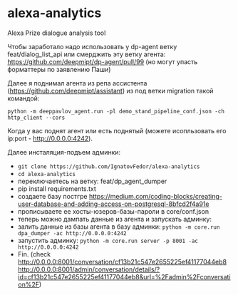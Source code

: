 # alexa-analytics
Alexa Prize dialogue analysis tool


Чтобы заработало надо использовать у dp-agent ветку feat/dialog_list_api или смерджить эту ветку агента:
https://github.com/deepmipt/dp-agent/pull/99 (но могут упасть форматтеры по заявлению Паши)

Далее я поднимал агента из репа ассистента (https://github.com/deepmipt/assistant) из под ветки migration такой командой:

`python -m deeppavlov_agent.run -pl demo_stand_pipeline_conf.json -ch http_client --cors`

Когда у вас поднят агент или есть поднятый (можете исопльзовать его ip:port - http://0.0.0.0:4242).

Далее инсталяция-подъем админки:

- `git clone https://github.com/IgnatovFedor/alexa-analytics`
- `cd alexa-analytics`
- переключаетесь на ветку: feat/dp_agent_dumper
- pip install requirements.txt
- создаете базу постгре https://medium.com/coding-blocks/creating-user-database-and-adding-access-on-postgresql-8bfcd2f4a91e
- прописываете ее хосты-юзеров-базы-пароли в core/conf.json
- теперь можно дампать данные из агента и запускать админку:
- залить данные из базы агента в базу админки: `python -m core.run dpa_dumper -ac http://0.0.0.0:4242`
- запустить админку: `python -m core.run server -p 8001 -ac http://0.0.0.0:4242`
- Fin. (check http://0.0.0.0:8001/conversation/cf13b21c547e2655225ef41177044eb8 http://0.0.0.0:8001/admin/conversation/details/?id=cf13b21c547e2655225ef41177044eb8&url=%2Fadmin%2Fconversation%2F)